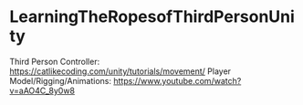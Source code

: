 # LearningTheRopesofThirdPersonUnity

Third Person Controller: https://catlikecoding.com/unity/tutorials/movement/
Player Model/Rigging/Animations: https://www.youtube.com/watch?v=aAO4C_8y0w8